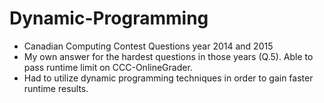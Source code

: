 # Dynamic-Programming

- Canadian Computing Contest Questions year 2014 and 2015
- My own answer for the hardest questions in those years (Q.5). Able to pass runtime limit on CCC-OnlineGrader.
- Had to utilize dynamic programming techniques in order to gain faster runtime results.
